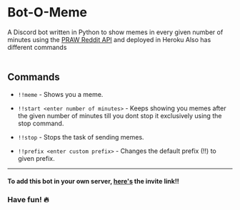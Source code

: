 # Bot-O-Meme

A Discord bot written in Python to show memes in every given number of minutes
using the [PRAW Reddit API](https://github.com/praw-dev/praw) and deployed in Heroku
Also has different commands
<br></br>
## Commands
* ```!!meme``` - Shows you a meme.

* ```!!start <enter number of minutes>``` - Keeps showing you memes after the given number of minutes till you dont stop it exclusively using the stop command.

* ```!!stop``` - Stops the task of sending memes.

* ```!!prefix <enter custom prefix>``` - Changes the default prefix (!!) to given prefix.
***
#### To add this bot in your own server, [here's](https://discordapp.com/api/oauth2/authorize?client_id=622557932042715176&permissions=805829745&scope=bot) the invite link!! 
### Have fun! :fire: 
